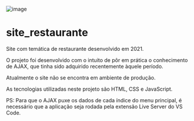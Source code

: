 ![image](https://user-images.githubusercontent.com/87882092/235557472-0998f340-eb7d-4a71-9db6-bc4f218e9c33.png)

# site_restaurante
Site com temática de restaurante desenvolvido em 2021.

O projeto foi desenvolvido com o intuito de pôr em prática o conhecimento de AJAX, que tinha sido adquirido recentemente àquele período.

Atualmente o site não se encontra em ambiente de produção.

As tecnologias utilizadas neste projeto são HTML, CSS e JavaScript.

PS: Para que o AJAX puxe os dados de cada índice do menu principal, é necessário que a aplicação seja rodada pela extensão Live Server do VS Code.

